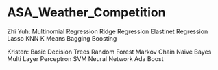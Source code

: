 # ASA_Weather_Competition

Zhi Yuh:
Multinomial Regression
Ridge Regression
Elastinet Regression
Lasso
KNN
K Means
Bagging
Boosting

Kristen:
Basic Decision Trees
Random Forest
Markov Chain
Naive Bayes
Multi Layer Perceptron 
SVM
Neural Network
Ada Boost






